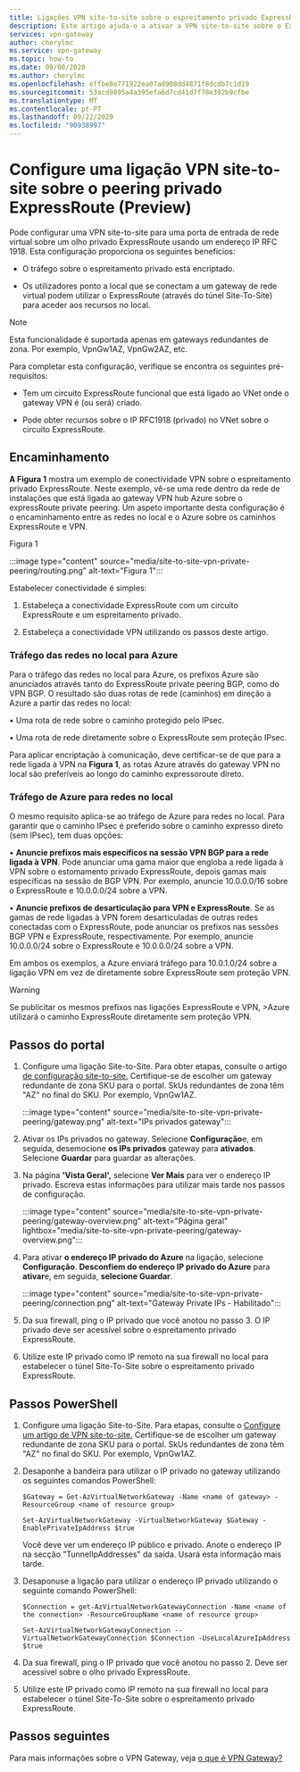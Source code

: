 ```yaml
---
title: Ligações VPN site-to-site sobre o espreitamento privado ExpressRoute
description: Este artigo ajuda-o a ativar a VPN site-to-site sobre o ExpressRoute a espreitar privadamente para encriptar o tráfego.
services: vpn-gateway
author: cherylmc
ms.service: vpn-gateway
ms.topic: how-to
ms.date: 09/08/2020
ms.author: cherylmc
ms.openlocfilehash: effbe8e771922ea07ad908dd4871f8dcdb7c1d19
ms.sourcegitcommit: 53acd9895a4a395efa6d7cd41d7f78e392b9cfbe
ms.translationtype: MT
ms.contentlocale: pt-PT
ms.lasthandoff: 09/22/2020
ms.locfileid: "90938997"
---
```

# <a name="configure-a-site-to-site-vpn-connection-over-expressroute-private-peering-preview"></a>Configure uma ligação VPN site-to-site sobre o peering privado ExpressRoute (Preview)

Pode configurar uma VPN site-to-site para uma porta de entrada de rede virtual sobre um olho privado ExpressRoute usando um endereço IP RFC 1918. Esta configuração proporciona os seguintes benefícios:

* O tráfego sobre o espreitamento privado está encriptado.

* Os utilizadores ponto a local que se conectam a um gateway de rede virtual podem utilizar o ExpressRoute (através do túnel Site-To-Site) para aceder aos recursos no local.

>[!NOTE]
>Esta funcionalidade é suportada apenas em gateways redundantes de zona. Por exemplo, VpnGw1AZ, VpnGw2AZ, etc.
>

Para completar esta configuração, verifique se encontra os seguintes pré-requisitos:

* Tem um circuito ExpressRoute funcional que está ligado ao VNet onde o gateway VPN é (ou será) criado.

* Pode obter recursos sobre o IP RFC1918 (privado) no VNet sobre o circuito ExpressRoute.

## <a name="routing"></a><a name="routing"></a>Encaminhamento

**A Figura 1** mostra um exemplo de conectividade VPN sobre o espreitamento privado ExpressRoute. Neste exemplo, vê-se uma rede dentro da rede de instalações que está ligada ao gateway VPN hub Azure sobre o expressRoute private peering. Um aspeto importante desta configuração é o encaminhamento entre as redes no local e o Azure sobre os caminhos ExpressRoute e VPN.

Figura 1

:::image type="content" source="media/site-to-site-vpn-private-peering/routing.png" alt-text="Figura 1":::

Estabelecer conectividade é simples:

1. Estabeleça a conectividade ExpressRoute com um circuito ExpressRoute e um espreitamento privado.

1. Estabeleça a conectividade VPN utilizando os passos deste artigo.

### <a name="traffic-from-on-premises-networks-to-azure"></a>Tráfego das redes no local para Azure

Para o tráfego das redes no local para Azure, os prefixos Azure são anunciados através tanto do ExpressRoute private peering BGP, como do VPN BGP. O resultado são duas rotas de rede (caminhos) em direção a Azure a partir das redes no local:

• Uma rota de rede sobre o caminho protegido pelo IPsec.

• Uma rota de rede diretamente sobre o ExpressRoute sem proteção IPsec.

Para aplicar encriptação à comunicação, deve certificar-se de que para a rede ligada à VPN na **Figura 1**, as rotas Azure através do gateway VPN no local são preferíveis ao longo do caminho expressoroute direto.

### <a name="traffic-from-azure-to-on-premises-networks"></a>Tráfego de Azure para redes no local

O mesmo requisito aplica-se ao tráfego de Azure para redes no local. Para garantir que o caminho IPsec é preferido sobre o caminho expresso direto (sem IPsec), tem duas opções:

• **Anuncie prefixos mais específicos na sessão VPN BGP para a rede ligada à VPN**. Pode anunciar uma gama maior que engloba a rede ligada à VPN sobre o estomamento privado ExpressRoute, depois gamas mais específicas na sessão de BGP VPN. Por exemplo, anuncie 10.0.0.0/16 sobre o ExpressRoute e 10.0.0.0/24 sobre a VPN.

• **Anuncie prefixos de desarticulação para VPN e ExpressRoute**. Se as gamas de rede ligadas à VPN forem desarticuladas de outras redes conectadas com o ExpressRoute, pode anunciar os prefixos nas sessões BGP VPN e ExpressRoute, respectivamente. Por exemplo, anuncie 10.0.0.0/24 sobre o ExpressRoute e 10.0.0.0/24 sobre a VPN.

Em ambos os exemplos, a Azure enviará tráfego para 10.0.1.0/24 sobre a ligação VPN em vez de diretamente sobre ExpressRoute sem proteção VPN.

>[!Warning]
>Se publicitar os mesmos prefixos nas ligações ExpressRoute e VPN, >Azure utilizará o caminho ExpressRoute diretamente sem proteção VPN.
>

## <a name="portal-steps"></a><a name="portal"></a>Passos do portal

1. Configure uma ligação Site-to-Site. Para obter etapas, consulte o artigo [de configuração site-to-site.](vpn-gateway-howto-site-to-site-resource-manager-portal.md) Certifique-se de escolher um gateway redundante de zona SKU para o portal. SkUs redundantes de zona têm "AZ" no final do SKU. Por exemplo, VpnGw1AZ.

   :::image type="content" source="media/site-to-site-vpn-private-peering/gateway.png" alt-text="IPs privados gateway":::
1. Ativar os IPs privados no gateway. Selecione **Configuração**e, em seguida, desemocione **os IPs privados** gateway para **ativados**. Selecione **Guardar** para guardar as alterações.
1. Na página **'Vista Geral',** selecione **Ver Mais** para ver o endereço IP privado. Escreva estas informações para utilizar mais tarde nos passos de configuração.

   :::image type="content" source="media/site-to-site-vpn-private-peering/gateway-overview.png" alt-text="Página geral" lightbox="media/site-to-site-vpn-private-peering/gateway-overview.png":::
1. Para ativar **o endereço IP privado do Azure** na ligação, selecione  **Configuração**. **Desconfiem do endereço IP privado do Azure** para **ativar**e, em seguida, **selecione Guardar**.

   :::image type="content" source="media/site-to-site-vpn-private-peering/connection.png" alt-text="Gateway Private IPs - Habilitado":::
1. Da sua firewall, ping o IP privado que você anotou no passo 3. O IP privado deve ser acessível sobre o espreitamento privado ExpressRoute.
1. Utilize este IP privado como IP remoto na sua firewall no local para estabelecer o túnel Site-To-Site sobre o espreitamento privado ExpressRoute.

## <a name="powershell-steps"></a><a name="powershell"></a>Passos PowerShell

1. Configure uma ligação Site-to-Site. Para etapas, consulte o [Configure um artigo de VPN site-to-site.](vpn-gateway-howto-site-to-site-resource-manager-portal.md) Certifique-se de escolher um gateway redundante de zona SKU para o portal. SkUs redundantes de zona têm "AZ" no final do SKU. Por exemplo, VpnGw1AZ.
1. Desaponhe a bandeira para utilizar o IP privado no gateway utilizando os seguintes comandos PowerShell:

   ```azurepowershell-interactive
   $Gateway = Get-AzVirtualNetworkGateway -Name <name of gateway> -ResourceGroup <name of resource group>

   Set-AzVirtualNetworkGateway -VirtualNetworkGateway $Gateway -EnablePrivateIpAddress $true
   ```

   Você deve ver um endereço IP público e privado. Anote o endereço IP na secção "TunnelIpAddresses" da saída. Usará esta informação mais tarde.
1. Desaponuse a ligação para utilizar o endereço IP privado utilizando o seguinte comando PowerShell:

   ```azurepowershell-interactive
   $Connection = get-AzVirtualNetworkGatewayConnection -Name <name of the connection> -ResourceGroupName <name of resource group>

   Set-AzVirtualNetworkGatewayConnection --VirtualNetworkGatewayConnection $Connection -UseLocalAzureIpAddress $true
   ```
1. Da sua firewall, ping o IP privado que você anotou no passo 2. Deve ser acessível sobre o olho privado ExpressRoute.
1. Utilize este IP privado como IP remoto na sua firewall no local para estabelecer o túnel Site-To-Site sobre o espreitamento privado ExpressRoute.

## <a name="next-steps"></a>Passos seguintes

Para mais informações sobre o VPN Gateway, veja [o que é VPN Gateway?](vpn-gateway-about-vpngateways.md)
